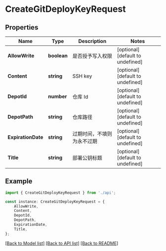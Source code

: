 # CreateGitDeployKeyRequest


## Properties

Name | Type | Description | Notes
------------ | ------------- | ------------- | -------------
**AllowWrite** | **boolean** | 是否授予写入权限 | [optional] [default to undefined]
**Content** | **string** | SSH key | [optional] [default to undefined]
**DepotId** | **number** | 仓库 Id | [optional] [default to undefined]
**DepotPath** | **string** | 仓库路径 | [optional] [default to undefined]
**ExpirationDate** | **string** | 过期时间，不填则为永不过期 | [optional] [default to undefined]
**Title** | **string** | 部署公钥标题 | [optional] [default to undefined]

## Example

```typescript
import { CreateGitDeployKeyRequest } from './api';

const instance: CreateGitDeployKeyRequest = {
    AllowWrite,
    Content,
    DepotId,
    DepotPath,
    ExpirationDate,
    Title,
};
```

[[Back to Model list]](../README.md#documentation-for-models) [[Back to API list]](../README.md#documentation-for-api-endpoints) [[Back to README]](../README.md)
